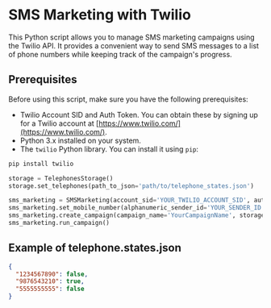 # SMS Marketing with Twilio

This Python script allows you to manage SMS marketing campaigns using the Twilio API. It provides a convenient way to send SMS messages to a list of phone numbers while keeping track of the campaign's progress.

## Prerequisites

Before using this script, make sure you have the following prerequisites:

- Twilio Account SID and Auth Token. You can obtain these by signing up for a Twilio account at [https://www.twilio.com/](https://www.twilio.com/).
- Python 3.x installed on your system.
- The `twilio` Python library. You can install it using `pip`:

```bash
pip install twilio
```

```python
storage = TelephonesStorage()
storage.set_telephones(path_to_json='path/to/telephone_states.json')

sms_marketing = SMSMarketing(account_sid='YOUR_TWILIO_ACCOUNT_SID', auth_token='YOUR_TWILIO_AUTH_TOKEN')
sms_marketing.set_mobile_number(alphanumeric_sender_id='YOUR_SENDER_ID')
sms_marketing.create_campaign(campaign_name='YourCampaignName', storage=storage, sms_body='Your SMS message body')
sms_marketing.run_campaign()
```

## Example of telephone.states.json

```json
{
  "1234567890": false,
  "9876543210": true,
  "5555555555": false
}
```
